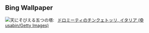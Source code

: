 ## Bing Wallpaper
![](https://www.bing.com/th?id=OHR.DolomitiEstate_JA-JP1752445418_UHD.jpg&w=1000)天にそびえる五つの塔:&nbsp;&ensp;[ドロミーティのチンクェトッリ, イタリア (© usabin/Getty Images)](https://www.bing.com/th?id=OHR.DolomitiEstate_JA-JP1752445418_UHD.jpg)
<br><br/>
